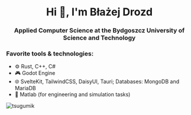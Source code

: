 <h1 align="center">Hi 👋, I'm Błażej Drozd</h1>
<h3 align="center">Applied Computer Science at the Bydgoszcz University of Science and Technology</h3>

<h3 align="left">Favorite tools & technologies:</h3>

<ul>
  <li>⚙️ Rust, C++, C#</li>
  <li>🎮 Godot Engine</li>
  <li>🌐 SvelteKit, TailwindCSS, DaisyUI, Tauri; Databases: MongoDB and MariaDB</li>
  <li>🧠 Matlab (for engineering and simulation tasks)</li>
</ul>

<p align="left"> <img src="https://komarev.com/ghpvc/?username=tsugumik&label=Profile%20views&color=0e75b6&style=flat" alt="tsugumik" /> </p>
